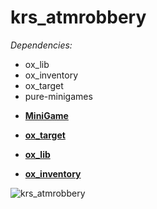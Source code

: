# krs_atmrobbery

 *Dependencies:*
  - ox_lib
  - ox_inventory
  - ox_target
  - pure-minigames


  * [**MiniGame**](https://github.com/purescripts-fivem/pure-minigames)

  * [**ox_target**](https://github.com/overextended/ox_target/releases/tag/v1.17.0)

  * [**ox_lib**](https://github.com/overextended/ox_lib/releases/tag/v3.25.0)

  * [**ox_inventory**](https://github.com/overextended/ox_inventory/releases/tag/v2.42.0)


  
![krs_atmrobbery](https://github.com/Krs-Scripts/krs_atmrobbery/assets/131356071/cb4b831e-8f88-4dc7-a5f5-1f444789ad53)
